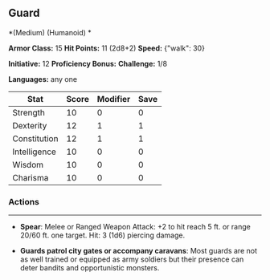 ## Guard
*(Medium) (Humanoid) *

**Armor Class:** 15
**Hit Points:** 11 (2d8+2)
**Speed:** {"walk": 30}

**Initiative:** 12
**Proficiency Bonus:**
**Challenge:** 1/8

**Languages:** any one



| Stat | Score | Modifier | Save |
| ---- | ---- | ---- | ---- |
| Strength | 10 | 0 | 0 |
| Dexterity | 12 | 1 | 1 |
| Constitution | 12 | 1 | 1 |
| Intelligence | 10 | 0 | 0 |
| Wisdom | 10 | 0 | 0 |
| Charisma | 10 | 0 | 0 |

### Actions
 --- 
- **Spear**: Melee or Ranged Weapon Attack: +2 to hit  reach 5 ft. or range 20/60 ft.  one target. Hit: 3 (1d6) piercing damage.

- **Guards patrol city gates or accompany caravans**: Most guards are not as well trained or equipped as army soldiers  but their presence can deter bandits and opportunistic monsters.


